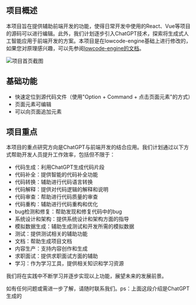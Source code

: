 ## 项目概述
本项目旨在提供辅助前端开发的功能，使得日常开发中使用的React、Vue等项目的源码可以进行编辑。此外，我们计划逐步引入ChatGPT技术，探索将生成式人工智能应用于前端开发的方案。本项目是在lowcode-engine基础上进行修改的，如果您对原理感兴趣，可以先参阅[lowcode-engine的文档](<https://github.com/alibaba/lowcode-engine>)。

![项目首页截图](https://raw.githubusercontent.com/sparrow-js/firefly/main/docs/home.png)

## 基础功能
- 快速定位到源代码文件（使用"Option + Command + 点击页面元素"的方式）
- 页面元素可编辑
- 可以向页面追加元素

## 项目重点
本项目的重点研究方向是ChatGPT与前端开发的结合应用。我们计划通过以下方式帮助开发人员提升工作效率，包括但不限于：
- 代码生成：利用ChatGPT生成代码片段
- 代码补全：提供智能的代码补全功能
- 代码转换：辅助进行代码语言转换
- 代码解释：提供对代码逻辑的解释和说明
- 代码审查：帮助进行代码质量的审查
- 代码重构：辅助进行代码重构和优化
- bug检测和修复：帮助发现和修复代码中的bug
- 系统设计和架构：提供系统设计和架构方面的指导
- 模拟数据生成：辅助生成测试和开发所需的模拟数据
- 测试：提供测试相关的辅助功能
- 文档：帮助生成项目文档
- 内容生产：支持内容创作和生成
- 求职面试：提供求职面试方面的辅助
- 学习：作为学习工具，提供相关知识和学习资源

我们将在实践中不断学习并逐步实现以上功能，展望未来的发展前景。

如有任何问题或需进一步了解，请随时联系我们。ps：上面这段介绍是ChatGPT生成的